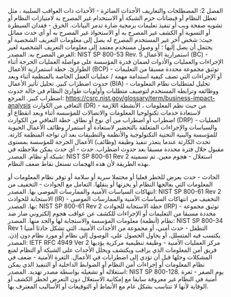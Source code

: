 الفصل 2: المصطلحات والتعاريف
الأحداث الضائرة - الأحداث ذات العواقب السلبية ، مثل تعطل النظام أو فيضانات حزم الشبكة أو الاستخدام غير المصرح به لامتيازات النظام أو تشويه صفحة ويب أو تنفيذ تعليمات برمجية ضارة تدمر البيانات.
الخرق - فقدان السيطرة أو التسوية أو الكشف غير المصرح به أو الاستحواذ غير المصرح به أو أي حدث مماثل حيث: شخص آخر غير المستخدم المصرح له يصل إلى معلومات التعريف الشخصية أو يحتمل أن يصل إليها ؛ أو وصول مستخدم معتمد إلى معلومات التعريف الشخصية لغير الغرض المصرح به. المصدر: NIST SP 800-53 Rev. 5
استمرارية الأعمال (BC) - الإجراءات والعمليات والأدوات لضمان قدرة المؤسسة على مواصلة العمليات الحرجة أثناء الطوارئ.
خطة استمرارية الأعمال (BCP) - توثيق مجموعة محددة مسبقا من التعليمات أو الإجراءات التي تصف كيفية استدامة مهمة / عمليات العمل الخاصة بالمنظمة أثناء وبعد حدوث اضطراب كبير.
تحليل تأثير الأعمال (BIA) - تحليل لمتطلبات نظام المعلومات ووظائفه وترابطه المستخدم لتوصيف متطلبات وأولويات طوارئ النظام في حالة حدوث اضطراب كبير. المرجع: https://csrc.nist.gov/glossary/term/business-impact-analysis
التعافي من الكوارث (DR) - من حيث نظم المعلومات ، الأنشطة اللازمة لاستعادة خدمات تكنولوجيا المعلومات والاتصالات للمؤسسة أثناء وبعد انقطاع أو اضطراب أو اضطراب من أي نوع أو نطاق.
خطة التعافي من الكوارث (DRP) - العمليات والسياسات والإجراءات المتعلقة بالتحضير لاستعادة أو استمرار وظائف الأعمال الحيوية للمؤسسة والبنية التحتية التكنولوجية والأنظمة والتطبيقات بعد أن تواجه المنظمة كارثة. تحدث الكارثة عندما يتعذر تنفيذ وظيفة (وظائف) الأعمال الحرجة للمؤسسة بمستوى مقبول خلال فترة محددة مسبقا بعد حدوث اضطراب.
حدث - أي حدث يمكن ملاحظته في شبكة أو نظام. المصدر: NIST SP 800-61 Rev 2
استغلال - هجوم معين. تم تسميته بهذه الطريقة لأن هذه الهجمات تستغل نقاط ضعف النظام.

الحادث - حدث يعرض للخطر فعليا أو محتملا سرية أو سلامة أو توفر نظام المعلومات أو المعلومات التي يعالجها النظام أو يخزنها أو ينقلها.
التعامل مع الحوادث - التخفيف من انتهاكات السياسات الأمنية والممارسات الموصى بها. المصدر: NIST SP 800-61 Rev 2
الاستجابة للحوادث (IR) - التخفيف من انتهاكات السياسات الأمنية والممارسات الموصى بها. المصدر: NIST SP 800-61 Rev 2
خطة الاستجابة للحوادث (IRP) - توثيق مجموعة محددة مسبقا من التعليمات أو الإجراءات للكشف عن عواقب هجوم إلكتروني ضار ضد نظام (أنظمة) معلومات المؤسسة والاستجابة لها والحد منها. المصدر: NIST SP 800-34 Rev 1
التطفل - حدث أمني، أو مجموعة من الأحداث الأمنية، التي تشكل حادثا أمنيا يكتسب فيه المتسلل، أو يحاول الحصول على، الوصول إلى نظام أو مورد نظام دون إذن. المصدر: IETF RFC 4949 Ver 2
مركز العمليات الأمنية - وظيفة تنظيمية مركزية يؤديها فريق أمن المعلومات الذي يراقب ويكتشف ويحلل الأحداث على الشبكة أو النظام لمنع المشكلات وحلها قبل أن تؤدي إلى اضطرابات في الأعمال.
الثغرة الأمنية - ضعف في نظام المعلومات أو إجراءات أمن النظام أو الضوابط الداخلية أو التنفيذ الذي يمكن استغلاله أو تشغيله بواسطة مصدر تهديد. المصدر: NIST SP 800-128.
يوم الصفر - ثغرة أمنية في النظام غير معروفة سابقا مع إمكانية الاستغلال دون التعرض لخطر الكشف أو الوقاية لأنها لا تتناسب بشكل عام مع الأنماط أو التوقيعات أو الأساليب المعترف بها.
